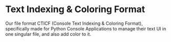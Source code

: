 # Text Indexing & Coloring Format
Our file format CTICF (Console Text Indexing &amp; Coloring Format), specifically made for Python Console Applications to manage their text UI in one singular file, and also add color to it.
